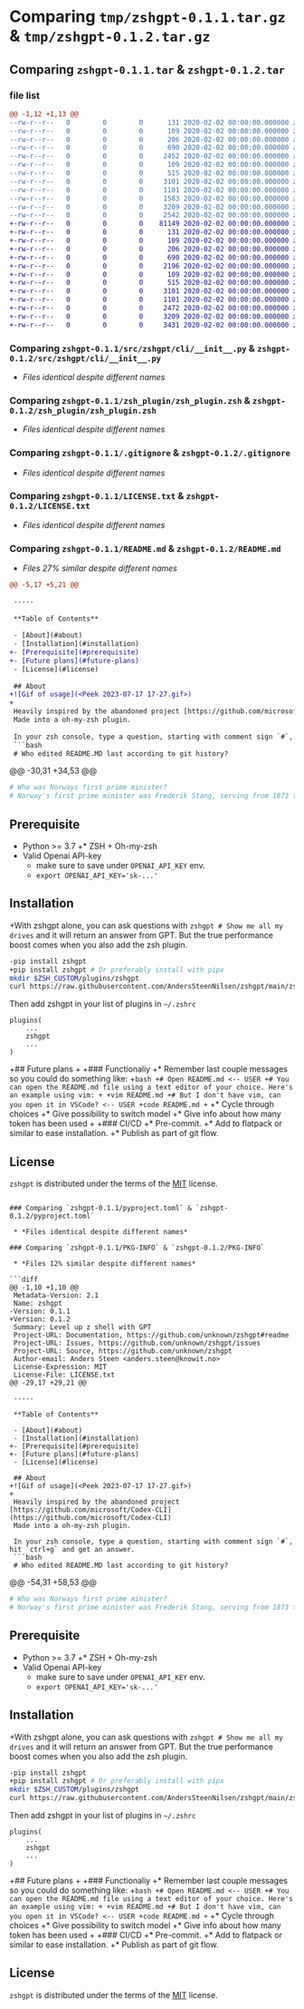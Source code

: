 # Comparing `tmp/zshgpt-0.1.1.tar.gz` & `tmp/zshgpt-0.1.2.tar.gz`

## Comparing `zshgpt-0.1.1.tar` & `zshgpt-0.1.2.tar`

### file list

```diff
@@ -1,12 +1,13 @@
--rw-r--r--   0        0        0      131 2020-02-02 00:00:00.000000 zshgpt-0.1.1/src/zshgpt/__about__.py
--rw-r--r--   0        0        0      109 2020-02-02 00:00:00.000000 zshgpt-0.1.1/src/zshgpt/__init__.py
--rw-r--r--   0        0        0      206 2020-02-02 00:00:00.000000 zshgpt-0.1.1/src/zshgpt/__main__.py
--rw-r--r--   0        0        0      690 2020-02-02 00:00:00.000000 zshgpt-0.1.1/src/zshgpt/cli/__init__.py
--rw-r--r--   0        0        0     2452 2020-02-02 00:00:00.000000 zshgpt-0.1.1/src/zshgpt/cli/messages.py
--rw-r--r--   0        0        0      109 2020-02-02 00:00:00.000000 zshgpt-0.1.1/tests/__init__.py
--rw-r--r--   0        0        0      515 2020-02-02 00:00:00.000000 zshgpt-0.1.1/zsh_plugin/zsh_plugin.zsh
--rw-r--r--   0        0        0     3101 2020-02-02 00:00:00.000000 zshgpt-0.1.1/.gitignore
--rw-r--r--   0        0        0     1101 2020-02-02 00:00:00.000000 zshgpt-0.1.1/LICENSE.txt
--rw-r--r--   0        0        0     1583 2020-02-02 00:00:00.000000 zshgpt-0.1.1/README.md
--rw-r--r--   0        0        0     3209 2020-02-02 00:00:00.000000 zshgpt-0.1.1/pyproject.toml
--rw-r--r--   0        0        0     2542 2020-02-02 00:00:00.000000 zshgpt-0.1.1/PKG-INFO
+-rw-r--r--   0        0        0    81149 2020-02-02 00:00:00.000000 zshgpt-0.1.2/Peek 2023-07-17 17-27.gif
+-rw-r--r--   0        0        0      131 2020-02-02 00:00:00.000000 zshgpt-0.1.2/src/zshgpt/__about__.py
+-rw-r--r--   0        0        0      109 2020-02-02 00:00:00.000000 zshgpt-0.1.2/src/zshgpt/__init__.py
+-rw-r--r--   0        0        0      206 2020-02-02 00:00:00.000000 zshgpt-0.1.2/src/zshgpt/__main__.py
+-rw-r--r--   0        0        0      690 2020-02-02 00:00:00.000000 zshgpt-0.1.2/src/zshgpt/cli/__init__.py
+-rw-r--r--   0        0        0     2196 2020-02-02 00:00:00.000000 zshgpt-0.1.2/src/zshgpt/cli/messages.py
+-rw-r--r--   0        0        0      109 2020-02-02 00:00:00.000000 zshgpt-0.1.2/tests/__init__.py
+-rw-r--r--   0        0        0      515 2020-02-02 00:00:00.000000 zshgpt-0.1.2/zsh_plugin/zsh_plugin.zsh
+-rw-r--r--   0        0        0     3101 2020-02-02 00:00:00.000000 zshgpt-0.1.2/.gitignore
+-rw-r--r--   0        0        0     1101 2020-02-02 00:00:00.000000 zshgpt-0.1.2/LICENSE.txt
+-rw-r--r--   0        0        0     2472 2020-02-02 00:00:00.000000 zshgpt-0.1.2/README.md
+-rw-r--r--   0        0        0     3209 2020-02-02 00:00:00.000000 zshgpt-0.1.2/pyproject.toml
+-rw-r--r--   0        0        0     3431 2020-02-02 00:00:00.000000 zshgpt-0.1.2/PKG-INFO
```

### Comparing `zshgpt-0.1.1/src/zshgpt/cli/__init__.py` & `zshgpt-0.1.2/src/zshgpt/cli/__init__.py`

 * *Files identical despite different names*

### Comparing `zshgpt-0.1.1/zsh_plugin/zsh_plugin.zsh` & `zshgpt-0.1.2/zsh_plugin/zsh_plugin.zsh`

 * *Files identical despite different names*

### Comparing `zshgpt-0.1.1/.gitignore` & `zshgpt-0.1.2/.gitignore`

 * *Files identical despite different names*

### Comparing `zshgpt-0.1.1/LICENSE.txt` & `zshgpt-0.1.2/LICENSE.txt`

 * *Files identical despite different names*

### Comparing `zshgpt-0.1.1/README.md` & `zshgpt-0.1.2/README.md`

 * *Files 27% similar despite different names*

```diff
@@ -5,17 +5,21 @@
 
 -----
 
 **Table of Contents**
 
 - [About](#about)
 - [Installation](#installation)
+- [Prerequisite](#prerequisite)
+- [Future plans](#future-plans)
 - [License](#license)
 
 ## About
+![Gif of usage](<Peek 2023-07-17 17-27.gif>)
+
 Heavily inspired by the abandoned project [https://github.com/microsoft/Codex-CLI](https://github.com/microsoft/Codex-CLI)
 Made into a oh-my-zsh plugin.
 
 In your zsh console, type a question, starting with comment sign `#`, hit `ctrl+g` and get an answer.
 ```bash
 # Who edited README.MD last according to git history?
 ```
@@ -30,31 +34,53 @@
 ```bash
 # Who was Norways first prime minister?
 # Norway's first prime minister was Frederik Stang, serving from 1873 to 1880.
 ``` 
 
 ## Prerequisite
 * Python >= 3.7
+* ZSH + Oh-my-zsh
 * Valid Openai API-key
     * make sure to save under `OPENAI_API_KEY` env.
     * `export OPENAI_API_KEY='sk-...'`
 
 ## Installation
 
+With zshgpt alone, you can ask questions with `zshgpt # Show me all my drives` and it will return an answer from GPT. But the true performance boost comes when you also add the zsh plugin.
 ```bash
-pip install zshgpt
+pip install zshgpt # Or preferably install with pipx
 mkdir $ZSH_CUSTOM/plugins/zshgpt
 curl https://raw.githubusercontent.com/AndersSteenNilsen/zshgpt/main/zsh_plugin/zsh_plugin.zsh -o $ZSH_CUSTOM/plugins/zshgpt/zshgpt.plugin.zsh
 ```
 Then add zshgpt in your list of plugins in `~/.zshrc`
 
 ```
 plugins(
     ...
     zshgpt
     ...
 )
 ```
 
+## Future plans
+
+### Functionaliy
+* Remember last couple messages so you could do something like:
+```bash
+# Open README.md <-- USER
+# You can open the README.md file using a text editor of your choice. Here's an example using vim:
+
+vim README.md
+# But I don't have vim, can you open it in VSCode? <-- USER
+code README.md
+```
+* Cycle through choices
+* Give possibility to switch model
+* Give info about how many token has been used
+
+### CI/CD
+* Pre-commit.
+* Add to flatpack or similar to ease installation.
+* Publish as part of git flow.
 ## License
 
 `zshgpt` is distributed under the terms of the [MIT](https://spdx.org/licenses/MIT.html) license.
```

### Comparing `zshgpt-0.1.1/pyproject.toml` & `zshgpt-0.1.2/pyproject.toml`

 * *Files identical despite different names*

### Comparing `zshgpt-0.1.1/PKG-INFO` & `zshgpt-0.1.2/PKG-INFO`

 * *Files 12% similar despite different names*

```diff
@@ -1,10 +1,10 @@
 Metadata-Version: 2.1
 Name: zshgpt
-Version: 0.1.1
+Version: 0.1.2
 Summary: Level up z shell with GPT
 Project-URL: Documentation, https://github.com/unknown/zshgpt#readme
 Project-URL: Issues, https://github.com/unknown/zshgpt/issues
 Project-URL: Source, https://github.com/unknown/zshgpt
 Author-email: Anders Steen <anders.steen@knowit.no>
 License-Expression: MIT
 License-File: LICENSE.txt
@@ -29,17 +29,21 @@
 
 -----
 
 **Table of Contents**
 
 - [About](#about)
 - [Installation](#installation)
+- [Prerequisite](#prerequisite)
+- [Future plans](#future-plans)
 - [License](#license)
 
 ## About
+![Gif of usage](<Peek 2023-07-17 17-27.gif>)
+
 Heavily inspired by the abandoned project [https://github.com/microsoft/Codex-CLI](https://github.com/microsoft/Codex-CLI)
 Made into a oh-my-zsh plugin.
 
 In your zsh console, type a question, starting with comment sign `#`, hit `ctrl+g` and get an answer.
 ```bash
 # Who edited README.MD last according to git history?
 ```
@@ -54,31 +58,53 @@
 ```bash
 # Who was Norways first prime minister?
 # Norway's first prime minister was Frederik Stang, serving from 1873 to 1880.
 ``` 
 
 ## Prerequisite
 * Python >= 3.7
+* ZSH + Oh-my-zsh
 * Valid Openai API-key
     * make sure to save under `OPENAI_API_KEY` env.
     * `export OPENAI_API_KEY='sk-...'`
 
 ## Installation
 
+With zshgpt alone, you can ask questions with `zshgpt # Show me all my drives` and it will return an answer from GPT. But the true performance boost comes when you also add the zsh plugin.
 ```bash
-pip install zshgpt
+pip install zshgpt # Or preferably install with pipx
 mkdir $ZSH_CUSTOM/plugins/zshgpt
 curl https://raw.githubusercontent.com/AndersSteenNilsen/zshgpt/main/zsh_plugin/zsh_plugin.zsh -o $ZSH_CUSTOM/plugins/zshgpt/zshgpt.plugin.zsh
 ```
 Then add zshgpt in your list of plugins in `~/.zshrc`
 
 ```
 plugins(
     ...
     zshgpt
     ...
 )
 ```
 
+## Future plans
+
+### Functionaliy
+* Remember last couple messages so you could do something like:
+```bash
+# Open README.md <-- USER
+# You can open the README.md file using a text editor of your choice. Here's an example using vim:
+
+vim README.md
+# But I don't have vim, can you open it in VSCode? <-- USER
+code README.md
+```
+* Cycle through choices
+* Give possibility to switch model
+* Give info about how many token has been used
+
+### CI/CD
+* Pre-commit.
+* Add to flatpack or similar to ease installation.
+* Publish as part of git flow.
 ## License
 
 `zshgpt` is distributed under the terms of the [MIT](https://spdx.org/licenses/MIT.html) license.
```

